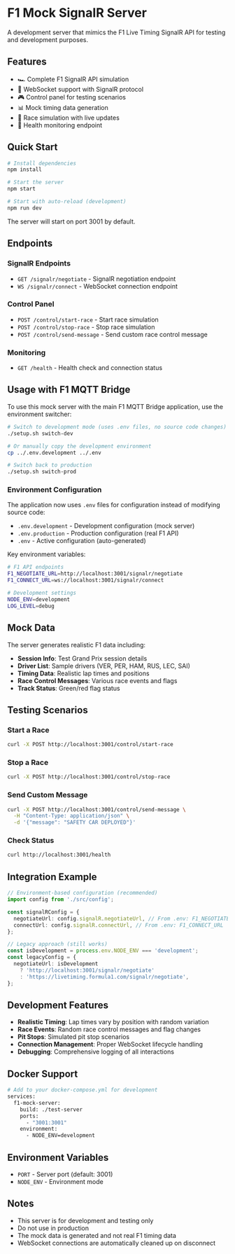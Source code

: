 # F1 Mock SignalR Server

A development server that mimics the F1 Live Timing SignalR API for testing and development purposes.

## Features

- 🏎️ Complete F1 SignalR API simulation
- 📡 WebSocket support with SignalR protocol
- 🎮 Control panel for testing scenarios
- 📊 Mock timing data generation
- 🏁 Race simulation with live updates
- 💚 Health monitoring endpoint

## Quick Start

```bash
# Install dependencies
npm install

# Start the server
npm start

# Start with auto-reload (development)
npm run dev
```

The server will start on port 3001 by default.

## Endpoints

### SignalR Endpoints

- `GET /signalr/negotiate` - SignalR negotiation endpoint
- `WS /signalr/connect` - WebSocket connection endpoint

### Control Panel

- `POST /control/start-race` - Start race simulation
- `POST /control/stop-race` - Stop race simulation
- `POST /control/send-message` - Send custom race control message

### Monitoring

- `GET /health` - Health check and connection status

## Usage with F1 MQTT Bridge

To use this mock server with the main F1 MQTT Bridge application, use the environment switcher:

```bash
# Switch to development mode (uses .env files, no source code changes)
./setup.sh switch-dev

# Or manually copy the development environment
cp ../.env.development ../.env

# Switch back to production
./setup.sh switch-prod
```

### Environment Configuration

The application now uses `.env` files for configuration instead of modifying source code:

- `.env.development` - Development configuration (mock server)
- `.env.production` - Production configuration (real F1 API)
- `.env` - Active configuration (auto-generated)

Key environment variables:

```bash
# F1 API endpoints
F1_NEGOTIATE_URL=http://localhost:3001/signalr/negotiate
F1_CONNECT_URL=ws://localhost:3001/signalr/connect

# Development settings
NODE_ENV=development
LOG_LEVEL=debug
```

## Mock Data

The server generates realistic F1 data including:

- **Session Info**: Test Grand Prix session details
- **Driver List**: Sample drivers (VER, PER, HAM, RUS, LEC, SAI)
- **Timing Data**: Realistic lap times and positions
- **Race Control Messages**: Various race events and flags
- **Track Status**: Green/red flag status

## Testing Scenarios

### Start a Race

```bash
curl -X POST http://localhost:3001/control/start-race
```

### Stop a Race

```bash
curl -X POST http://localhost:3001/control/stop-race
```

### Send Custom Message

```bash
curl -X POST http://localhost:3001/control/send-message \
  -H "Content-Type: application/json" \
  -d '{"message": "SAFETY CAR DEPLOYED"}'
```

### Check Status

```bash
curl http://localhost:3001/health
```

## Integration Example

```typescript
// Environment-based configuration (recommended)
import config from './src/config';

const signalRConfig = {
  negotiateUrl: config.signalR.negotiateUrl, // From .env: F1_NEGOTIATE_URL
  connectUrl: config.signalR.connectUrl, // From .env: F1_CONNECT_URL
};

// Legacy approach (still works)
const isDevelopment = process.env.NODE_ENV === 'development';
const legacyConfig = {
  negotiateUrl: isDevelopment
    ? 'http://localhost:3001/signalr/negotiate'
    : 'https://livetiming.formula1.com/signalr/negotiate',
};
```

## Development Features

- **Realistic Timing**: Lap times vary by position with random variation
- **Race Events**: Random race control messages and flag changes
- **Pit Stops**: Simulated pit stop scenarios
- **Connection Management**: Proper WebSocket lifecycle handling
- **Debugging**: Comprehensive logging of all interactions

## Docker Support

```dockerfile
# Add to your docker-compose.yml for development
services:
  f1-mock-server:
    build: ./test-server
    ports:
      - "3001:3001"
    environment:
      - NODE_ENV=development
```

## Environment Variables

- `PORT` - Server port (default: 3001)
- `NODE_ENV` - Environment mode

## Notes

- This server is for development and testing only
- Do not use in production
- The mock data is generated and not real F1 timing data
- WebSocket connections are automatically cleaned up on disconnect

